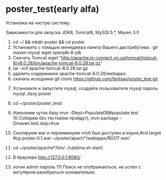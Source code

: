 # poster_test(early alfa)

Установка на чистую систему.

Зависимости   для запуска
JDK8, Tomcat8, MySQl 5.*, Maven 3.0

1. cd ~/ && mkdir poster && cd poster
2. Установить с помщью менеджера пакета Вашего дистрибутива : git maven mysql wget openjdk-8-jdk
3. Скачать Tomcat wget "http://apache.ip-connect.vn.ua/tomcat/tomcat-8/v8.0.28/bin/apache-tomcat-8.0.28.tar.gz"
4. tar -xvf apache-tomcat-8.0.28.tar.gz
5. удалить содержимое apache-tomcat-8.0.28/webapps 
6. скачать исходники git clone https://github.com/fantsay/poster_test.git
<!--7. Postgresql -->
<!--   service potgresql start -->
<!--   su -l root-->
<!--   su - postgres-->
<!--   psql-->
<!--   # \password postgres-->
<!--   ввести "poster"-->
<!--   #CREATE DATABASE poster;-->
<!--   #GRANT ALL privileges ON DATABASE poster TO postgres;-->
<!--   \q-->
<!--   Веернуться в свою учетную , exit exit .-->
7. Установите и запустите mysql, создайте пользователя mysql пароль mysql ,базу poster


8. cd ~/poster/poster_test/
9. Наполним чуток базу mvn -Dtest=PopulateDB#populate test
10.Соберем без тестов(не пройдут), mvn package -Dmaven.test.skip=true

11. Скопируем war и переименуем чтоб был доступен в корне,#cd target #cp poster-0.1.war ~/poster/apach*/webapps/ROOT.war/
12. cd ~/poster/apache*/bin/
    ./catalina.sh start/
13. В браузере  http://127.0.0.1:8080/
14. логин   admin пароль 111
   Поиск не отображаеться, не успел с ангуляром разобраться основательно.
   
  
